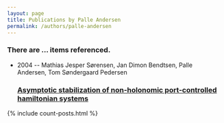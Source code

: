 ```yaml
---
layout: page
title: Publications by Palle Andersen
permalink: /authors/palle-andersen
---
```


<h3 id="number-posts">There are ... items referenced.</h3>
<ul class="post-list">
<li><span class='post-meta'>2004 -- Mathias Jesper Sørensen, Jan Dimon Bendtsen, Palle Andersen, Tom Søndergaard Pedersen</span><h3><a class='post-link' href="{{ site.baseurl }}/asymptotic-stabilization-of-non-holonomic-port-controlled-hamiltonian-systems">Asymptotic stabilization of non-holonomic port-controlled hamiltonian systems</a></h3></li>

</ul>
{% include count-posts.html %}
